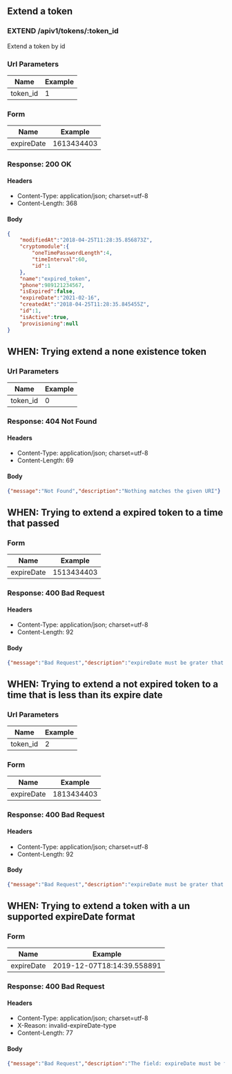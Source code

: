 ## Extend a token

### EXTEND /apiv1/tokens/:token_id

Extend a token by id

### Url Parameters

Name | Example
--- | ---
token_id | 1

### Form

Name | Example
--- | ---
expireDate | 1613434403

### Response: 200 OK

#### Headers

* Content-Type: application/json; charset=utf-8
* Content-Length: 368

#### Body

```json
{
    "modifiedAt":"2018-04-25T11:28:35.856873Z",
    "cryptomodule":{
        "oneTimePasswordLength":4,
        "timeInterval":60,
        "id":1
    },
    "name":"expired_token",
    "phone":989121234567,
    "isExpired":false,
    "expireDate":"2021-02-16",
    "createdAt":"2018-04-25T11:28:35.845455Z",
    "id":1,
    "isActive":true,
    "provisioning":null
}
```

## WHEN: Trying extend a none existence token

### Url Parameters

Name | Example
--- | ---
token_id | 0

### Response: 404 Not Found

#### Headers

* Content-Type: application/json; charset=utf-8
* Content-Length: 69

#### Body

```json
{"message":"Not Found","description":"Nothing matches the given URI"}
```

## WHEN: Trying to extend a expired token to a time that passed

### Form

Name | Example
--- | ---
expireDate | 1513434403

### Response: 400 Bad Request

#### Headers

* Content-Type: application/json; charset=utf-8
* Content-Length: 92

#### Body

```json
{"message":"Bad Request","description":"expireDate must be grater that current expireDate."}
```

## WHEN: Trying to extend a not expired token to a time that is less than its expire date

### Url Parameters

Name | Example
--- | ---
token_id | 2

### Form

Name | Example
--- | ---
expireDate | 1813434403

### Response: 400 Bad Request

#### Headers

* Content-Type: application/json; charset=utf-8
* Content-Length: 92

#### Body

```json
{"message":"Bad Request","description":"expireDate must be grater that current expireDate."}
```

## WHEN: Trying to extend a token with a un supported expireDate format

### Form

Name | Example
--- | ---
expireDate | 2019-12-07T18:14:39.558891

### Response: 400 Bad Request

#### Headers

* Content-Type: application/json; charset=utf-8
* X-Reason: invalid-expireDate-type
* Content-Length: 77

#### Body

```json
{"message":"Bad Request","description":"The field: expireDate must be float"}
```

